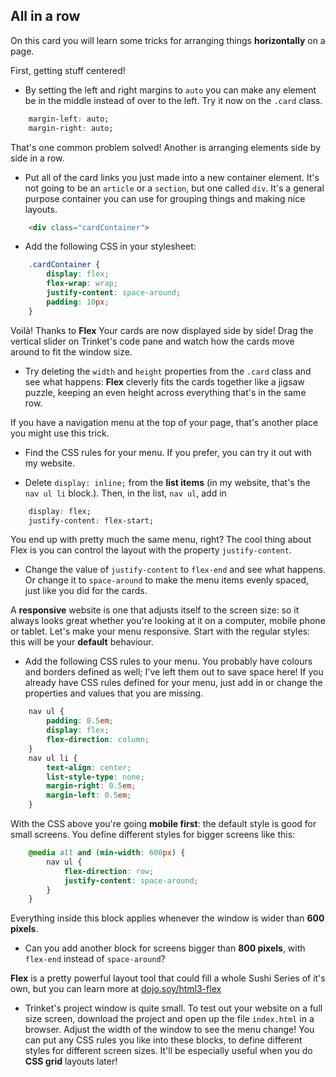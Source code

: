 ## All in a row

On this card you will learn some tricks for arranging things **horizontally** on a page.

First, getting stuff centered! 

+ By setting the left and right margins to `auto` you can make any element be in the middle instead of over to the left. Try it now on the `.card` class.

```css
    margin-left: auto;
    margin-right: auto;
```

That's one common problem solved! Another is arranging elements side by side in a row. 

+ Put all of the card links you just made into a new container element. It's not going to be an `article` or a `section`, but one called `div`. It's a general purpose container you can use for grouping things and making nice layouts.

```html
    <div class="cardContainer">
```

+ Add the following CSS in your stylesheet:

```css
    .cardContainer {
        display: flex;
        flex-wrap: wrap;
        justify-content: space-around;
        padding: 10px;
    }
```

Voilà! Thanks to **Flex** Your cards are now displayed side by side! Drag the vertical slider on Trinket's code pane and watch how the cards move around to fit the window size.

+ Try deleting the `width` and `height` properties from the `.card` class and see what happens: **Flex** cleverly fits the cards together like a jigsaw puzzle, keeping an even height across everything that's in the same row.

If you have a navigation menu at the top of your page, that's another place you might use this trick. 

+ Find the CSS rules for your menu. If you prefer, you can try it out with my website. 

+ Delete `display: inline;` from the **list items** \(in my website, that's the `nav ul li` block.\). Then, in the list, `nav ul`, add in 

```css
    display: flex;
    justify-content: flex-start;
```
   
You end up with pretty much the same menu, right? The cool thing about Flex is you can control the layout with the property `justify-content`. 

+ Change the value of `justify-content` to `flex-end` and see what happens. Or change it to `space-around` to make the menu items evenly spaced, just like you did for the cards.

A **responsive** website is one that adjusts itself to the screen size: so it always looks great whether you're looking at it on a computer, mobile phone or tablet. Let's make your menu responsive. Start with the regular styles: this will be your **default** behaviour.

+ Add the following CSS rules to your menu. You probably have colours and borders defined as well; I've left them out to save space here! If you already have CSS rules defined for your menu, just add in or change the properties and values that you are missing.

```css
    nav ul {
        padding: 0.5em;
        display: flex;
        flex-direction: column;
    }
    nav ul li {
        text-align: center; 
        list-style-type: none;
        margin-right: 0.5em;
        margin-left: 0.5em;
    }
```

With the CSS above you're going **mobile first**: the default style is good for small screens. You define different styles for bigger screens like this:

```css
    @media all and (min-width: 600px) {
        nav ul {
            flex-direction: row;
            justify-content: space-around;
        }
    }
```

Everything inside this block applies whenever the window is wider than **600 pixels**. 

+ Can you add another block for screens bigger than **800 pixels**, with `flex-end` instead of `space-around`?

**Flex** is a pretty powerful layout tool that could fill a whole Sushi Series of it's own, but you can learn more at [dojo.soy/html3-flex](http://dojo.soy/html3-flex)

+ Trinket's project window is quite small. To test out your website on a full size screen, download the project and open up the file `index.html` in a browser. Adjust the width of the window to see the menu change! You can put any CSS rules you like into these blocks, to define different styles for different screen sizes. It'll be especially useful when you do **CSS grid** layouts later!